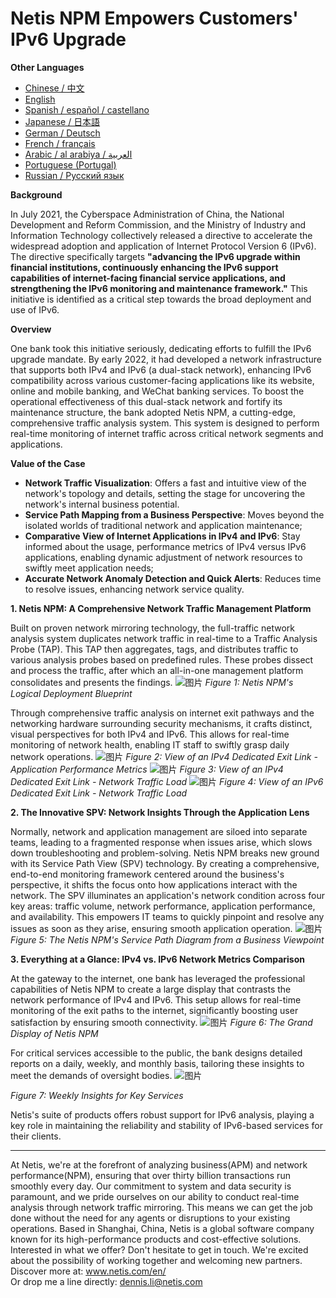 # Netis NPM Empowers Customers' IPv6 Upgrade

**Other Languages**

+ [Chinese / 中文](https://github.com/lvdeshuii/OverFlow/blob/main/docs/zh/Netis-NPM-Empowers-Customers-IPv6-Upgrade-zh.md)
+ [English](https://github.com/lvdeshuii/OverFlow/blob/main/docs/en/Netis-NPM-Empowers-Customers-IPv6-Upgrade-en.md)
+ [Spanish / español / castellano](https://github.com/lvdeshuii/OverFlow/blob/main/docs/es/Netis-NPM-Empowers-Customers-IPv6-Upgrade-es.md)
+ [Japanese / 日本語](https://github.com/lvdeshuii/OverFlow/blob/main/docs/ja/Netis-NPM-Empowers-Customers-IPv6-Upgrade-ja.md)
+ [German / Deutsch](https://github.com/lvdeshuii/OverFlow/blob/main/docs/de/Netis-NPM-Empowers-Customers-IPv6-Upgrade-de.md)
+ [French / français](https://github.com/lvdeshuii/OverFlow/blob/main/docs/fr/Netis-NPM-Empowers-Customers-IPv6-Upgrade-fr.md)
+ [Arabic / al arabiya / العربية](https://github.com/lvdeshuii/OverFlow/blob/main/docs/ar/Netis-NPM-Empowers-Customers-IPv6-Upgrade-ar.md)
+ [Portuguese (Portugal)](https://github.com/lvdeshuii/OverFlow/blob/main/docs/pt/Netis-NPM-Empowers-Customers-IPv6-Upgrade-pt.md)
+ [Russian / Русский язык](https://github.com/lvdeshuii/OverFlow/blob/main/docs/ru/Netis-NPM-Empowers-Customers-IPv6-Upgrade-ru.md)


**Background**

In July 2021, the Cyberspace Administration of China, the National Development and Reform Commission, and the Ministry of Industry and Information Technology collectively released a directive to accelerate the widespread adoption and application of Internet Protocol Version 6 (IPv6). The directive specifically targets **"advancing the IPv6 upgrade within financial institutions, continuously enhancing the IPv6 support capabilities of internet-facing financial service applications, and strengthening the IPv6 monitoring and maintenance framework."** This initiative is identified as a critical step towards the broad deployment and use of IPv6.

**Overview**

One bank took this initiative seriously, dedicating efforts to fulfill the IPv6 upgrade mandate. By early 2022, it had developed a network infrastructure that supports both IPv4 and IPv6 (a dual-stack network), enhancing IPv6 compatibility across various customer-facing applications like its website, online and mobile banking, and WeChat banking services. To boost the operational effectiveness of this dual-stack network and fortify its maintenance structure, the bank adopted Netis NPM, a cutting-edge, comprehensive traffic analysis system. This system is designed to perform real-time monitoring of internet traffic across critical network segments and applications.

**Value of the Case**

- **Network Traffic Visualization**: Offers a fast and intuitive view of the network's topology and details, setting the stage for uncovering the network's internal business potential.
- **Service Path Mapping from a Business Perspective**: Moves beyond the isolated worlds of traditional network and application maintenance;
- **Comparative View of Internet Applications in IPv4 and IPv6**: Stay informed about the usage, performance metrics of IPv4 versus IPv6 applications, enabling dynamic adjustment of network resources to swiftly meet application needs;
- **Accurate Network Anomaly Detection and Quick Alerts**: Reduces time to resolve issues, enhancing network service quality.

**1. Netis NPM: A Comprehensive Network Traffic Management Platform**

Built on proven network mirroring technology, the full-traffic network analysis system duplicates network traffic in real-time to a Traffic Analysis Probe (TAP). This TAP then aggregates, tags, and distributes traffic to various analysis probes based on predefined rules. These probes dissect and process the traffic, after which an all-in-one management platform consolidates and presents the findings.
![图片](https://mmbiz.qpic.cn/mmbiz_png/o672k3fsicq3hHmITGktAGic9O31RicFkrdmOY8s0Zx1QLXLJAwZPCTCVweXBzFohlQVec4ZWSD75iafRL0nuxPedQ/640?wx_fmt=png&wxfrom=5&wx_lazy=1&wx_co=1)
*Figure 1: Netis NPM's Logical Deployment Blueprint*

Through comprehensive traffic analysis on internet exit pathways and the networking hardware surrounding security mechanisms, it crafts distinct, visual perspectives for both IPv4 and IPv6. This allows for real-time monitoring of network health, enabling IT staff to swiftly grasp daily network operations.
![图片](https://mmbiz.qpic.cn/mmbiz_png/o672k3fsicq3hHmITGktAGic9O31RicFkrdzV9UeJb7j2j2MdKqialiaWyAg8aaWdNAnxxkH5ibOpcL3mykCg1G68bPA/640?wx_fmt=png&wxfrom=5&wx_lazy=1&wx_co=1)
*Figure 2: View of an IPv4 Dedicated Exit Link - Application Performance Metrics*
![图片](https://mmbiz.qpic.cn/mmbiz_png/o672k3fsicq3hHmITGktAGic9O31RicFkrdLebyqoTAYIJEwomHz2EAtVUYrickXjJ57I8POcGUIXDL3wg7TzyibD6w/640?wx_fmt=png&wxfrom=5&wx_lazy=1&wx_co=1)
*Figure 3: View of an IPv4 Dedicated Exit Link - Network Traffic Load*
![图片](https://mmbiz.qpic.cn/mmbiz_png/o672k3fsicq3hHmITGktAGic9O31RicFkrdNd5IJZE9kThvyGBOKXnLbicb8h9yHh7gQZXriboIntLgvIXEjXSFLUrQ/640?wx_fmt=png&wxfrom=5&wx_lazy=1&wx_co=1)
*Figure 4: View of an IPv6 Dedicated Exit Link - Network Traffic Load*

**2. The Innovative SPV: Network Insights Through the Application Lens**

Normally, network and application management are siloed into separate teams, leading to a fragmented response when issues arise, which slows down troubleshooting and problem-solving. Netis NPM breaks new ground with its Service Path View (SPV) technology. By creating a comprehensive, end-to-end monitoring framework centered around the business's perspective, it shifts the focus onto how applications interact with the network. The SPV illuminates an application's network condition across four key areas: traffic volume, network performance, application performance, and availability. This empowers IT teams to quickly pinpoint and resolve any issues as soon as they arise, ensuring smooth application operation.
![图片](https://mmbiz.qpic.cn/mmbiz_png/o672k3fsicq3hHmITGktAGic9O31RicFkrd7ibZGpAdR6x5s4JPYOrSQqgibTXTVoK53cRxPSawqYnplztwXVAiaNIFQ/640?wx_fmt=png&wxfrom=5&wx_lazy=1&wx_co=1)
*Figure 5: The Netis NPM's Service Path Diagram from a Business Viewpoint*

**3. Everything at a Glance: IPv4 vs. IPv6 Network Metrics Comparison**

At the gateway to the internet, one bank has leveraged the professional capabilities of Netis NPM to create a large display that contrasts the network performance of IPv4 and IPv6. This setup allows for real-time monitoring of the exit paths to the internet, significantly boosting user satisfaction by ensuring smooth connectivity.
![图片](https://mmbiz.qpic.cn/mmbiz_png/o672k3fsicq3hHmITGktAGic9O31RicFkrd0icN9vsmAf2Tp1gks2V2Z3nx266D6ia02XqbTP9Jvu1srs0ve7xFa2Dw/640?wx_fmt=png&wxfrom=5&wx_lazy=1&wx_co=1)
*Figure 6: The Grand Display of Netis NPM*

For critical services accessible to the public, the bank designs detailed reports on a daily, weekly, and monthly basis, tailoring these insights to meet the demands of oversight bodies.
![图片](https://mmbiz.qpic.cn/mmbiz_png/o672k3fsicq3hHmITGktAGic9O31RicFkrdIngXzdI72uJ9mrwpx0LHnmpWslsam5qu2s1R5ADQDcTos941Xz4vXg/640?wx_fmt=png&wxfrom=5&wx_lazy=1&wx_co=1)

*Figure 7: Weekly Insights for Key Services*

Netis's suite of products offers robust support for IPv6 analysis, playing a key role in maintaining the reliability and stability of IPv6-based services for their clients.
***
At Netis, we're at the forefront of analyzing business(APM) and network performance(NPM), ensuring that over thirty billion transactions run smoothly every day. Our commitment to system and data security is paramount, and we pride ourselves on our ability to conduct real-time analysis through network traffic mirroring. This means we can get the job done without the need for any agents or disruptions to your existing operations. Based in Shanghai, China, Netis is a global software company known for its high-performance products and cost-effective solutions. Interested in what we offer? Don't hesitate to get in touch. We're excited about the possibility of working together and welcoming new partners.  
Discover more at: www.netis.com/en/  
Or drop me a line directly: dennis.li@netis.com
